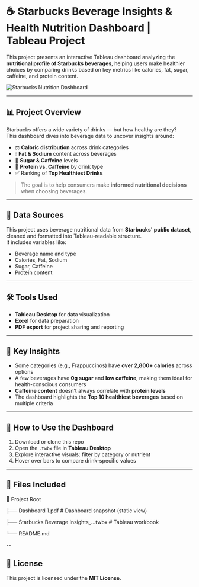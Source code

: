 # ☕ Starbucks Beverage Insights & Health Nutrition Dashboard | Tableau Project

This project presents an interactive Tableau dashboard analyzing the **nutritional profile of Starbucks beverages**, helping users make healthier choices by comparing drinks based on key metrics like calories, fat, sugar, caffeine, and protein content.

![Starbucks Nutrition Dashboard]()

---

## 📊 Project Overview

Starbucks offers a wide variety of drinks — but how healthy are they?  
This dashboard dives into beverage data to uncover insights around:

- ⚖️ **Caloric distribution** across drink categories
- 💧 **Fat & Sodium** content across beverages
- 🍭 **Sugar & Caffeine** levels
- 🥛 **Protein vs. Caffeine** by drink type
- ✅ Ranking of **Top Healthiest Drinks**

> The goal is to help consumers make **informed nutritional decisions** when choosing beverages.

---

## 📁 Data Sources

This project uses beverage nutritional data from **Starbucks' public dataset**, cleaned and formatted into Tableau-readable structure.  
It includes variables like:
- Beverage name and type
- Calories, Fat, Sodium
- Sugar, Caffeine
- Protein content

---

## 🛠 Tools Used

- **Tableau Desktop** for data visualization
- **Excel** for data preparation
- **PDF export** for project sharing and reporting

---

## 🧠 Key Insights

- Some categories (e.g., Frappuccinos) have **over 2,800+ calories** across options
- A few beverages have **0g sugar** and **low caffeine**, making them ideal for health-conscious consumers
- **Caffeine content** doesn’t always correlate with **protein levels**
- The dashboard highlights the **Top 10 healthiest beverages** based on multiple criteria

---

## 🚀 How to Use the Dashboard

1. Download or clone this repo
2. Open the `.twbx` file in **Tableau Desktop**
3. Explore interactive visuals: filter by category or nutrient
4. Hover over bars to compare drink-specific values

---

## 📂 Files Included

📁 Project Root

├── Dashboard 1.pdf # Dashboard snapshot (static view)

├── Starbucks Beverage Insights_...twbx # Tableau workbook

└── README.md

--

## 📄 License

This project is licensed under the **MIT License**.
